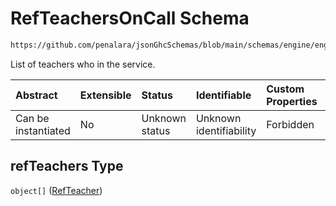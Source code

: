 # RefTeachersOnCall Schema

```txt
https://github.com/penalara/jsonGhcSchemas/blob/main/schemas/engine/engineSpecification.schema.json#/properties/onCallServices/items/properties/refTeachers
```

List of teachers who in the service.

| Abstract            | Extensible | Status         | Identifiable            | Custom Properties | Additional Properties | Access Restrictions | Defined In                                                                                               |
| :------------------ | :--------- | :------------- | :---------------------- | :---------------- | :-------------------- | :------------------ | :------------------------------------------------------------------------------------------------------- |
| Can be instantiated | No         | Unknown status | Unknown identifiability | Forbidden         | Allowed               | none                | [engineSpecification.schema.json\*](../../../out/engineSpecification.schema.json "open original schema") |

## refTeachers Type

`object[]` ([RefTeacher](enginespecification-properties-oncallservices-oncallservice-properties-refteachersoncall-refteacher.md))

